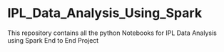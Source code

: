 # IPL_Data_Analysis_Using_Spark

This repository contains all the python Notebooks for IPL Data Analysis using Spark End to End Project

